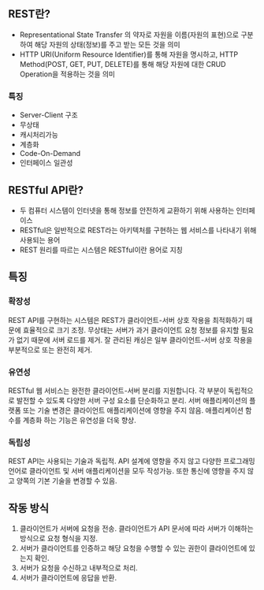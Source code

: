 ## REST란?

- Representational State Transfer 의 약자로 자원을 이름(자원의 표현)으로 구분하여 해당 자원의 상태(정보)를 주고 받는 모든 것을 의미
- HTTP URI(Uniform Resource Identifier)를 통해 자원을 명시하고, HTTP Method(POST, GET, PUT, DELETE)를 통해 해당 자원에 대한 CRUD Operation을 적용하는 것을 의미

### 특징

- Server-Client 구조
- 무상태
- 캐시처리가능
- 계층화
- Code-On-Demand
- 인터페이스 일관성

## RESTful API란?

- 두 컴퓨터 시스템이 인터넷을 통해 정보를 안전하게 교환하기 위해 사용하는 인터페이스
- RESTful은 일반적으로 REST라는 아키텍처를 구현하는 웹 서비스를 나타내기 위해 사용되는 용어
- REST 원리를 따르는 시스템은 RESTful이란 용어로 지칭

## 특징

### 확장성

REST API를 구현하는 시스템은 REST가 클라이언트-서버 상호 작용을 최적화하기 때문에 효율적으로 크기 조정. 무상태는 서버가 과거 클라이언트 요청 정보를 유지할 필요가 없기 때문에 서버 로드를 제거. 잘 관리된 캐싱은 일부 클라이언트-서버 상호 작용을 부분적으로 또는 완전히 제거.

### 유연성

RESTful 웹 서비스는 완전한 클라이언트-서버 분리를 지원합니다. 각 부분이 독립적으로 발전할 수 있도록 다양한 서버 구성 요소를 단순화하고 분리. 서버 애플리케이션의 플랫폼 또는 기술 변경은 클라이언트 애플리케이션에 영향을 주지 않음. 애플리케이션 함수를 계층화 하는 기능은 유연성을 더욱 향상. 

### 독립성

REST API는 사용되는 기술과 독립적. API 설계에 영향을 주지 않고 다양한 프로그래밍 언어로 클라이언트 및 서버 애플리케이션을 모두 작성가능. 또한 통신에 영향을 주지 않고 양쪽의 기본 기술을 변경할 수 있음.

## 작동 방식

1. 클라이언트가 서버에 요청을 전송. 클라이언트가 API 문서에 따라 서버가 이해하는 방식으로 요청 형식을 지정.
2. 서버가 클라이언트를 인증하고 해당 요청을 수행할 수 있는 권한이 클라이언트에 있는지 확인.
3. 서버가 요청을 수신하고 내부적으로 처리.
4. 서버가 클라이언트에 응답을 반환.